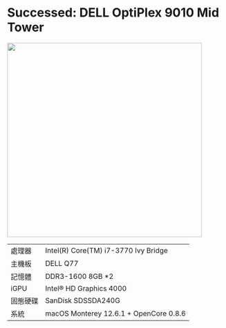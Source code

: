 # Successed: DELL OptiPlex 9010 Mid Tower
<img width="450" src="https://user-images.githubusercontent.com/79300809/202950743-c2492944-2b2c-460e-a7eb-45c5733f1444.jpg"><br>
<table>
  <tr>
    <td>處理器</td><td>Intel(R) Core(TM) i7-3770 Ivy Bridge</td>
  </tr>
  <tr>
    <td>主機板</td><td>DELL Q77</td>
  </tr>
  <tr>  
    <td>記憶體</td><td>DDR3-1600 8GB *2</td>
  </tr>
  <tr>
    <td>iGPU</td><td>Intel® HD Graphics 4000</td>
  </tr>
  <tr>  
    <td>固態硬碟</td><td>SanDisk SDSSDA240G</td>
  </tr>
  <tr>
    <td>系統</td><td>macOS Monterey 12.6.1 + OpenCore 0.8.6</td>
  </tr>  
</table>
